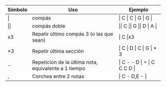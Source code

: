 | Símbolo | Uso | Ejemplo |
| ------|---| ------- |
| \| | compás | \| C \| C \| G \| G \| |
| \|\| | compás doble | \|\| C \|\| G \|\| D \| A \|
| x3 | Repetir último compás 3 (o las que sean) |\| C \|x3
| \*3 | Repetir última sección  | \| C \| D \| C \| G \| * 3
| - | Repetición de la última nota, equivalente a 1 tiempo | \| C - - D \| = \| C C C D \| |
| , | Corchea entre 2 notas | \| C - D,E - \|
